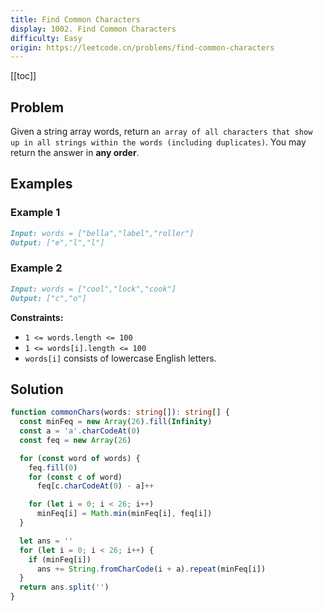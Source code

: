 ```yaml
---
title: Find Common Characters
display: 1002. Find Common Characters
difficulty: Easy
origin: https://leetcode.cn/problems/find-common-characters
---
```


[[toc]]

## Problem

Given a string array words, return `an array of all characters that show up in all strings within the words (including duplicates)`. You may return the answer in **any order**.

## Examples

### Example 1

```md
Input: words = ["bella","label","roller"]
Output: ["e","l","l"]
```

### Example 2

```md
Input: words = ["cool","lock","cook"]
Output: ["c","o"]
```

**Constraints:**

- `1 <= words.length <= 100`
- `1 <= words[i].length <= 100`
- `words[i]` consists of lowercase English letters.

## Solution

```ts
function commonChars(words: string[]): string[] {
  const minFeq = new Array(26).fill(Infinity)
  const a = 'a'.charCodeAt(0)
  const feq = new Array(26)

  for (const word of words) {
    feq.fill(0)
    for (const c of word)
      feq[c.charCodeAt(0) - a]++

    for (let i = 0; i < 26; i++)
      minFeq[i] = Math.min(minFeq[i], feq[i])
  }

  let ans = ''
  for (let i = 0; i < 26; i++) {
    if (minFeq[i])
      ans += String.fromCharCode(i + a).repeat(minFeq[i])
  }
  return ans.split('')
}
```
